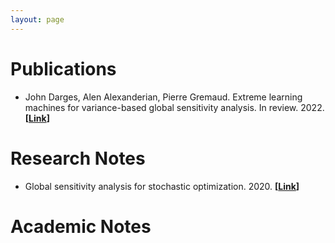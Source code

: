 ```yaml
---
layout: page
---
```

# Publications
- John Darges, Alen Alexanderian, Pierre Gremaud. Extreme learning machines for variance-based global sensitivity analysis. In review. 2022. **[[Link](https://arxiv.org/abs/2201.05586)]**

# Research Notes

- Global sensitivity analysis for stochastic optimization. 2020. **[[Link](/assets/gsa_stochastic_optimization.pdf)]**

# Academic Notes
